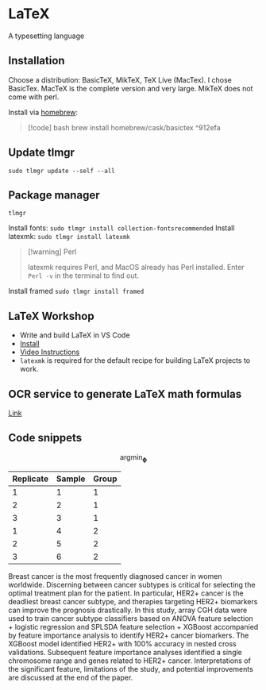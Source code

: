 # LaTeX

A typesetting language

## Installation

Choose a distribution: BasicTeX, MikTeX, TeX Live (MacTex).
I chose BasicTex. MacTeX is the complete version and very large. MikTeX does not come with perl.

Install via [homebrew](homebrew.md): 
> [!code] bash
> brew install homebrew/cask/basictex
^912efa

## Update tlmgr

`sudo tlmgr update --self --all`

## Package manager

`tlmgr`

Install fonts:  `sudo tlmgr install collection-fontsrecommended`
Install latexmk: `sudo tlmgr install latexmk`

> [!warning] Perl
> 
> latexmk requires Perl, and MacOS already has Perl installed.
> Enter `Perl -v` in the terminal to find out.

Install framed `sudo tlmgr install framed`

## LaTeX Workshop

- Write and build LaTeX in VS Code
- [Install](https://github.com/James-Yu/LaTeX-Workshop/wiki/Install)
- [Video Instructions](https://www.youtube.com/watch?v=CmagZthwhaY)
- `latexmk` is required for the default recipe for building LaTeX projects to work.

## OCR service to generate LaTeX math formulas

[Link](https://simpletex.cn/ai/latex_ocr)

## Code snippets

$$\operatorname*{argmin}_\boldsymbol{\phi}$$



| Replicate | Sample | Group |
| --------- | ------ | ----- |
| 1         | 1      | 1     |
| 2         | 2      | 1     |
| 3         | 3      | 1     |
| 1         | 4      | 2     |
| 2         | 5      | 2     |
| 3         | 6      | 2     |


Breast cancer is the most frequently diagnosed cancer in women worldwide. Discerning between cancer subtypes is critical for selecting the optimal treatment plan for the patient. In particular, HER2+ cancer is the deadliest breast cancer subtype, and therapies targeting HER2+ biomarkers can improve the prognosis drastically. In this study, array CGH data were used to train cancer subtype classifiers based on ANOVA feature selection + logistic regression and SPLSDA feature selection + XGBoost accompanied by feature importance analysis to identify HER2+ cancer biomarkers. The XGBoost model identified HER2+ with 100\% accuracy in nested cross validations. Subsequent feature importance analyses identified a single chromosome range and genes related to HER2+ cancer. Interpretations of the significant feature, limitations of the study, and potential improvements are discussed at the end of the paper.